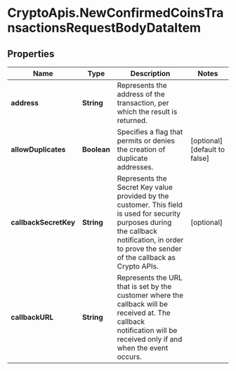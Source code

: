 # CryptoApis.NewConfirmedCoinsTransactionsRequestBodyDataItem

## Properties

Name | Type | Description | Notes
------------ | ------------- | ------------- | -------------
**address** | **String** | Represents the address of the transaction, per which the result is returned. | 
**allowDuplicates** | **Boolean** | Specifies a flag that permits or denies the creation of duplicate addresses. | [optional] [default to false]
**callbackSecretKey** | **String** | Represents the Secret Key value provided by the customer. This field is used for security purposes during the callback notification, in order to prove the sender of the callback as Crypto APIs. | [optional] 
**callbackURL** | **String** | Represents the URL that is set by the customer where the callback will be received at. The callback notification will be received only if and when the event occurs. | 


